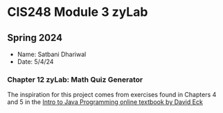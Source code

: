 # CIS248 Module 3 zyLab
## Spring 2024

- Name: Satbani Dhariwal
- Date: 5/4/24


### Chapter 12 zyLab: Math Quiz Generator

<p>The inspiration for this project comes from exercises found in Chapters 4 and 5 in the <a href="http://math.hws.edu/javanotes/c5/index.html">Intro to Java Programming online textbook by David Eck</a></p>
